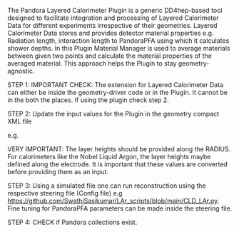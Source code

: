 The Pandora Layered Calorimeter Plugin is a generic DD4hep-based tool designed to facilitate integration and processing of Layered Calorimeter Data for different experiments irrespective of their geometries. Layered Calorimeter Data stores and provides detector material properties e.g. Radiation length, interaction length to PandoraPFA using which it calculates shower depths. In this Plugin Material Manager is used to average materials between given two points and calculate the material properties of the averaged material. This approach helps the Plugin to stay geometry-agnostic.

STEP 1:
IMPORTANT CHECK: The extension for Layered Calorimeter Data can either be inside the geometry-driver code or in the Plugin. It cannot be in the both the places. If using the plugin check step 2. 

STEP 2:
Update the input values for the Plugin in the geometry compact XML file

e.g.
<plugin name="Pandora_LayeredCalorimeterPlugin">
        <argument value="ECalBarrel"/>
        <argument value="DetType_CALORIMETER + DetType_ELECTROMAGNETIC + DetType_BARREL" />
        <argument value="EMBarrel_rmin"/> <!-- Rmin ECalBarrel_inner_radius -->
        <argument value="EMBarrel_rmax"/> <!-- Rmax ECalBarrel_outer_radius -->
        <argument value="EMBarrel_dz"/>  <!-- half_length -->
       	<argument value="LAr"/>  <!-- Material -->
	<!--Input layer heights RADIALLY. Number of layers can be manipulated-->
        <argument value="1.5*cm"/>   <!-- Layer 1 height -->
        <argument value="3.5*cm"/>   <!-- Layer 2 height -->
</plugin>

VERY IMPORTANT: The layer heights should be provided along the RADIUS. For calorimeters like the Nobel Liquid Argon, the layer heights maybe defined along the electrode. It is important that these values are converted before providing them as an input.

STEP 3: Using a simulated file one can run reconstruction using the respective steering file (Config file) e.g https://github.com/SwathiSasikumar/LAr_scripts/blob/main/CLD_LAr.py. Fine tuning for PandoraPFA parameters can be made inside the steering file. 

STEP 4: CHECK if Pandora collections exist. 


